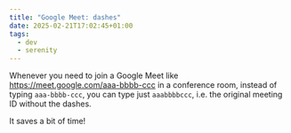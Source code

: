 ```yaml
---
title: "Google Meet: dashes"
date: 2025-02-21T17:02:45+01:00
tags:
  - dev
  - serenity
---
```


Whenever you need to join a Google Meet like https://meet.google.com/aaa-bbbb-ccc in a
conference room, instead of typing `aaa-bbbb-ccc`, you can type just
`aaabbbbccc`, i.e. the original meeting ID without the dashes.

It saves a bit of time!
